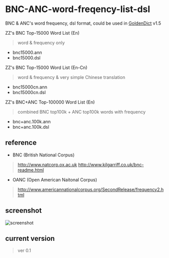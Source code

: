 BNC-ANC-word-freqency-list-dsl
==============================

BNC &amp; ANC's word frequency, dsl format, could be used in [GoldenDict] v1.5

ZZ's BNC Top-15000 Word List (En)
> word & frequency only
- bnc15000.ann
- bnc15000.dsl

ZZ's BNC Top-15000 Word List (En-Cn)
> word & frequency & very simple Chinese translation
- bnc15000cn.ann
- bnc15000cn.dsl

ZZ's BNC+ANC Top-100000 Word List (En)
> combined BNC top100k + ANC top100k words with frequency
- bnc+anc.100k.ann
- bnc+anc.100k.dsl

## reference

- BNC (British National Corpus)

> http://www.natcorp.ox.ac.uk
> http://www.kilgarriff.co.uk/bnc-readme.html

- OANC (Open American Naitonal Corpus)

> http://www.americannationalcorpus.org/SecondRelease/frequency2.html

## screenshot
![screenshot](https://raw.githubusercontent.com/jjzz/BNC-ANC-word-freqency-list-dsl/master/goldendict_screen.png)

## current version
> ver 0.1

[goldendict]:http://www.goldendict.org
